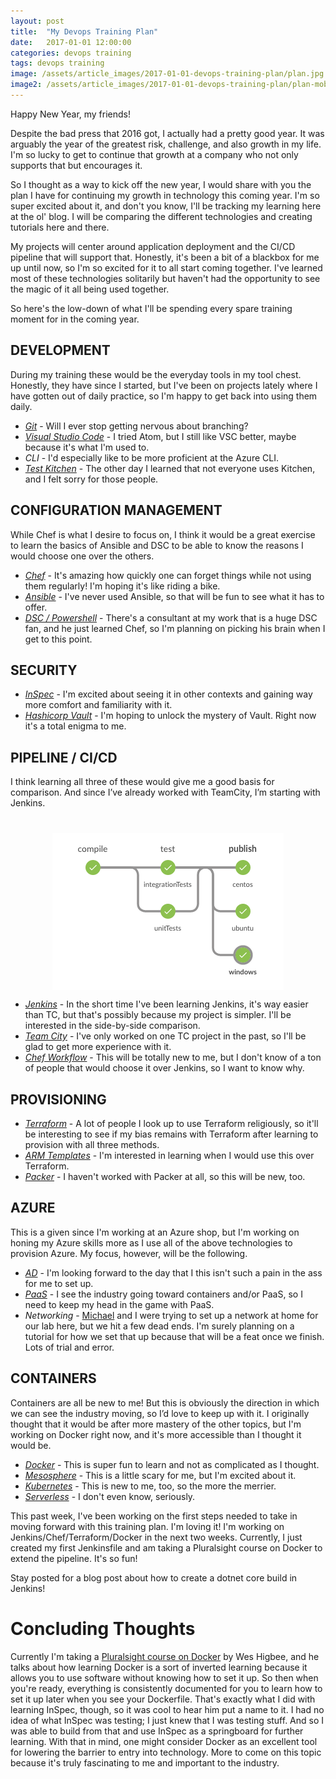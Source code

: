 ```yaml
---
layout: post
title:  "My Devops Training Plan"
date:   2017-01-01 12:00:00
categories: devops training
tags: devops training
image: /assets/article_images/2017-01-01-devops-training-plan/plan.jpg
image2: /assets/article_images/2017-01-01-devops-training-plan/plan-mobile.png
---
```

Happy New Year, my friends! 

Despite the bad press that 2016 got, I actually had a pretty good year. It was arguably the year of the greatest risk, challenge, and also growth in my life. I'm so lucky to get to continue that growth at a company who not only supports that but encourages it.

So I thought as a way to kick off the new year, I would share with you the plan I have for continuing my growth in technology this coming year. I'm so super excited about it, and don't you know, I'll be tracking my learning here at the ol' blog. I will be comparing the different technologies and creating tutorials here and there. 

My projects will center around application deployment and the CI/CD pipeline that will support that. Honestly, it's been a bit of a blackbox for me up until now, so I'm so excited for it to all start coming together. I've learned most of these technologies solitarily but haven't had the opportunity to see the magic of it all being used together.

So here's the low-down of what I'll be spending every spare training moment for in the coming year.

## DEVELOPMENT
During my training these would be the everyday tools in my tool chest. Honestly, they have since I started, but I've been on projects lately where I have gotten out of daily practice, so I'm happy to get back into using them daily.

 - *[Git](https://github.com/anniehedgpeth)* - Will I ever stop getting nervous about branching?
 - *[Visual Studio Code](https://code.visualstudio.com/)* - I tried Atom, but I still like VSC better, maybe because it's what I'm used to.
 - *CLI* - I'd especially like to be more proficient at the Azure CLI.
 - *[Test Kitchen](http://kitchen.ci/)* - The other day I learned that not everyone uses Kitchen, and I felt sorry for those people.

## CONFIGURATION MANAGEMENT
While Chef is what I desire to focus on, I think it would be a great exercise to learn the basics of Ansible and DSC to be able to know the reasons I would choose one over the others. 

 - *[Chef](https://www.chef.io/)* - It's amazing how quickly one can forget things while not using them regularly! I'm hoping it's like riding a bike.
 - *[Ansible](https://www.ansible.com/)* - I've never used Ansible, so that will be fun to see what it has to offer.
 - *[DSC / Powershell](https://msdn.microsoft.com/en-us/powershell/dsc/overview)* - There's a consultant at my work that is a huge DSC fan, and he just learned Chef, so I'm planning on picking his brain when I get to this point.

## SECURITY
 - *[InSpec](https://www.inspec.io)* - I'm excited about seeing it in other contexts and gaining way more comfort and familiarity with it.
 - *[Hashicorp Vault](https://www.vaultproject.io/)* - I'm hoping to unlock the mystery of Vault. Right now it's a total enigma to me. 

## PIPELINE / CI/CD
I think learning all three of these would give me a good basis for comparison. And since I’ve already worked with TeamCity, I’m starting with Jenkins.
<img src='/assets/article_images/2017-01-01-devops-training-plan/jenkinspipeline.png' style='display: block; margin-left: auto; margin-right: auto; padding-top: 40px' />

 - *[Jenkins](https://jenkins.io/)* - In the short time I've been learning Jenkins, it's way easier than TC, but that's possibly because my project is simpler. I'll be interested in the side-by-side comparison. 
 - *[Team City](https://jenkins.io/)* - I've only worked on one TC project in the past, so I'll be glad to get more experience with it.
 - *[Chef Workflow](https://docs.chef.io/workflow.html)* - This will be totally new to me, but I don't know of a ton of people that would choose it over Jenkins, so I want to know why.

## PROVISIONING
 - *[Terraform](https://www.terraform.io/)* - A lot of people I look up to use Terraform religiously, so it'll be interesting to see if my bias remains with Terraform after learning to provision with all three methods. 
 - *[ARM Templates](https://docs.microsoft.com/en-us/azure/azure-resource-manager/resource-group-authoring-templates)* - I'm interested in learning when I would use this over Terraform.
 - *[Packer](https://www.packer.io/)* - I haven't worked with Packer at all, so this will be new, too.

## AZURE
This is a given since I'm working at an Azure shop, but I'm working on honing my Azure skills more as I use all of the above technologies to provision Azure. My focus, however, will be the following.

 - *[AD](https://www.microsoft.com/en-us/cloud-platform/azure-active-directory)* - I'm looking forward to the day that I this isn't such a pain in the ass for me to set up.
 - *[PaaS](https://azure.microsoft.com/en-us/overview/what-is-paas/)* - I see the industry going toward containers and/or PaaS, so I need to keep my head in the game with PaaS.
 - *Networking* - [Michael](hedge-ops.com) and I were trying to set up a network at home for our lab here, but we hit a few dead ends. I'm surely planning on a tutorial for how we set that up because that will be a feat once we finish. Lots of trial and error.

## CONTAINERS
Containers are all be new to me! But this is obviously the direction in which we can see the industry moving, so I’d love to keep up with it. I originally thought that it would be after more mastery of the other topics, but I'm working on Docker right now, and it's more accessible than I thought it would be.

 - *[Docker](https://www.docker.com/)* - This is super fun to learn and not as complicated as I thought.
 - *[Mesosphere](https://mesosphere.com/)* - This is a little scary for me, but I'm excited about it.
 - *[Kubernetes](http://kubernetes.io/)* - This is new to me, too, so the more the merrier.
 - *[Serverless](https://azure.microsoft.com/en-us/services/functions/)* - I don't even know, seriously.

This past week, I've been working on the first steps needed to take in moving forward with this training plan. I'm loving it! I'm working on Jenkins/Chef/Terraform/Docker in the next two weeks. Currently, I just created my first Jenkinsfile and am taking a Pluralsight course on Docker to extend the pipeline. It's so fun!

Stay posted for a blog post about how to create a dotnet core build in Jenkins!

# Concluding Thoughts
Currently I'm taking a [Pluralsight course on Docker](https://app.pluralsight.com/library/courses/docker-windows-getting-started/table-of-contents) by Wes Higbee, and he talks about how learning Docker is a sort of inverted learning because it allows you to use software without knowing how to set it up. So then when you're ready, everything is consistently documented for you to learn how to set it up later when you see your Dockerfile. That's exactly what I did with learning InSpec, though, so it was cool to hear him put a name to it. I had no idea of what InSpec was testing; I just knew that I was testing stuff. And so I was able to build from that and use InSpec as a springboard for further learning. With that in mind, one might consider Docker as an excellent tool for lowering the barrier to entry into technology. More to come on this topic because it's truly fascinating to me and important to the industry. 